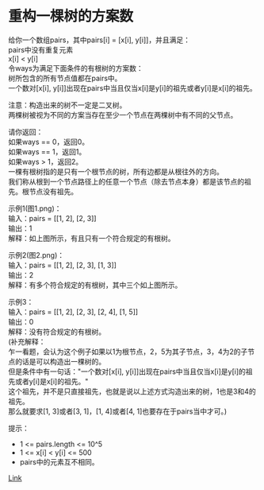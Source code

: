 <h1>重构一棵树的方案数</h1>

给你一个数组pairs，其中pairs[i] = [x[i], y[i]]，并且满足：</br>
pairs中没有重复元素</br>
x[i] < y[i]</br>
令ways为满足下面条件的有根树的方案数：</br>
树所包含的所有节点值都在pairs中。</br>
一个数对[x[i], y[i]]出现在pairs中当且仅当x[i]是y[i]的祖先或者y[i]是x[i]的祖先。</br>

注意：构造出来的树不一定是二叉树。</br>
两棵树被视为不同的方案当存在至少一个节点在两棵树中有不同的父节点。</br>

请你返回：</br>
如果ways == 0，返回0。</br>
如果ways == 1，返回1。</br>
如果ways > 1，返回2。</br>
一棵有根树指的是只有一个根节点的树，所有边都是从根往外的方向。</br>
我们称从根到一个节点路径上的任意一个节点（除去节点本身）都是该节点的祖先。根节点没有祖先。</br>

示例1(图1.png)：</br>
输入：pairs = [[1, 2], [2, 3]]</br>
输出：1</br>
解释：如上图所示，有且只有一个符合规定的有根树。</br>

示例2(图2.png)：</br>
输入：pairs = [[1, 2], [2, 3], [1, 3]]</br>
输出：2</br>
解释：有多个符合规定的有根树，其中三个如上图所示。</br>

示例3：</br>
输入：pairs = [[1, 2], [2, 3], [2, 4], [1, 5]]</br>
输出：0</br>
解释：没有符合规定的有根树。</br>
(补充解释：</br>
乍一看题，会认为这个例子如果以1为根节点，2，5为其子节点，3，4为2的子节点的话是可以构造出一棵树的。</br>
但是条件中有一句话："一个数对[x[i], y[i]]出现在pairs中当且仅当x[i]是y[i]的祖先或者y[i]是x[i]的祖先。"</br>
这个祖先，并不是只直接祖先，也就是说以上述方式沟造出来的树，1也是3和4的祖先。</br>
那么就要求[1, 3]或者[3, 1]，[1, 4]或者[4, 1]也要存在于pairs当中才可。)</br>

提示：
- 1 <= pairs.length <= 10^5
- 1 <= x[i] < y[i] <= 500
- pairs中的元素互不相同。

[Link](https://leetcode-cn.com/problems/number-of-ways-to-reconstruct-a-tree/)